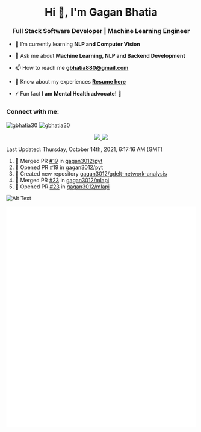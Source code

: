 <h1 align="center">Hi 👋, I'm Gagan Bhatia</h1>
<h3 align="center">Full Stack Software Developer | Machine Learning Engineer</h3>

- 🌱 I’m currently learning **NLP and Computer Vision**

- 💬 Ask me about **Machine Learning, NLP and Backend Development**

- 📫 How to reach me **gbhatia880@gmail.com**

- 📄 Know about my experiences [**Resume here**](https://drive.google.com/file/d/1VebQQLX8_SjgyhgccZByyDmtsXevF4Zf/view?usp=sharing)

- ⚡ Fun fact **I am Mental Health advocate! 🧠**

<h3 align="left">Connect with me:</h3>
<p align="left">
<a href="https://twitter.com/gbhatia30" target="blank"><img align="center" src="https://cdn.jsdelivr.net/npm/simple-icons@3.0.1/icons/twitter.svg" alt="gbhatia30" height="30" width="40" /></a>
<a href="https://linkedin.com/in/gbhatia30" target="blank"><img align="center" src="https://cdn.jsdelivr.net/npm/simple-icons@3.0.1/icons/linkedin.svg" alt="gbhatia30" height="30" width="40" /></a>
</p>

<p align="center">
<a href="https://github-readme-stats.vercel.app/api?username=gagan3012&count_private=true&show_icons=true&include_all_commits=false&hide_border=true&hide_title=true">
  <img width="48%"  src="https://github-readme-stats.vercel.app/api?username=gagan3012&count_private=true&show_icons=true&include_all_commits=false&hide_border=true&hide_title=true" />
</a>
<a href="https://github-readme-streak-stats.herokuapp.com/?user=gagan3012&hide_border=true">
  <img width="48%"  src="https://github-readme-streak-stats.herokuapp.com/?user=gagan3012&hide_border=true" />
</a>
</p>

<!--RECENT_ACTIVITY:last_update-->
Last Updated: Thursday, October 14th, 2021, 6:17:16 AM (GMT)
<!--RECENT_ACTIVITY:last_update_end-->
<!--RECENT_ACTIVITY:start-->

1. 🎉 Merged PR [#19](https://github.com/gagan3012/pyt/pull/19) in [gagan3012/pyt](https://github.com/gagan3012/pyt)
2. 💪 Opened PR [#19](https://github.com/gagan3012/pyt/pull/19) in [gagan3012/pyt](https://github.com/gagan3012/pyt)
3. 📔 Created new repository [gagan3012/gdelt-network-analysis](https://github.com/gagan3012/gdelt-network-analysis)
4. 🎉 Merged PR [#23](https://github.com/gagan3012/mlapi/pull/23) in [gagan3012/mlapi](https://github.com/gagan3012/mlapi)
5. 💪 Opened PR [#23](https://github.com/gagan3012/mlapi/pull/23) in [gagan3012/mlapi](https://github.com/gagan3012/mlapi)
<!--RECENT_ACTIVITY:end-->

![Alt Text](https://github.com/gagan3012/gagan3012/blob/output/github-contribution-grid-snake.gif)

![Metrics](https://github.com/gagan3012/gagan3012/blob/main/github-metrics.svg)


